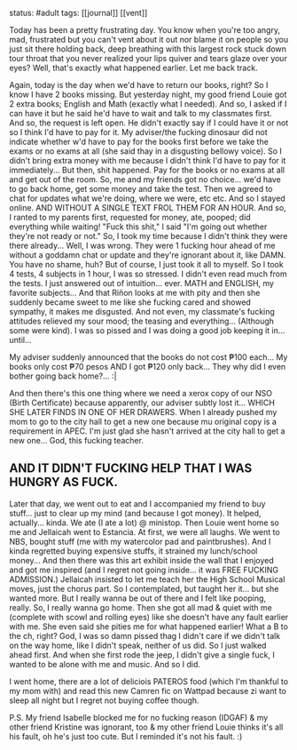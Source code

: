 status: #adult 
tags: [[journal]] [[vent]]

Today has been a pretty frustrating day. You know when you're too angry, mad, frustrated but you can't vent about it out nor blame it on people so you just sit there holding back, deep breathing with this largest rock stuck down tour throat that you never realized your lips quiver and tears glaze over your eyes? Well, that's exactly what happened earlier. Let me back track. 

Again, today is the day when we'd have to return our books, right? So I know I have 2 books missing. But yesterday night, my good friend Louie got 2 extra books; English and Math (exactly what I needed). And so, I asked if I can have it but he said he'd have to wait and talk to my classmates first. And so, the request is left open. He didn't exactly say if I could have it or not so I think I'd have to pay for it. My adviser/the fucking dinosaur did not indicate whether w'd have to pay for the books first before we take the exams or no exams at all (she said thay in a disgusting bellowy voice). So I didn't bring extra money with me because I didn't think I'd have to pay for it immediately... But then, shit happened. Pay for the books or no exams at all and get out of the room. So, me and my friends got no choice... we'd have to go back home, get some money and take the test. Then we agreed to chat for updates what we're doing, where we were, etc etc. And so I stayed online. AND WITHOUT A SINGLE TEXT FROL THEM FOR AN HOUR. And so, I ranted to my parents first, requested for money, ate, pooped; did everything while waiting! "Fuck this shit," I said "I'm going out whether they're not ready or not." So, I took my time because I didn't think they were there already... Well, I was wrong. They were 1 fucking hour ahead of me without a goddamn chat or update and they're ignorant about it, like DAMN. You have no shame, huh? But of course, I just took it all to myself. So I took 4 tests, 4 subjects in 1 hour, I was so stressed. I didn't even read much from the tests. I just answered out of intuition... ever. MATH and ENGLISH, my favorite subjects... And that Riñon looks at me with pity and then she suddenly became sweet to me like she fucking cared and showed sympathy, it makes me disgusted. And not even, my classmate's fucking attitudes relieved my sour mood; the teasing and everything... (Although some were kind). I was so pissed and I was doing a good job keeping it in... until...

My adviser suddenly announced that the books do not cost ₱100 each... My books only cost ₱70 pesos AND I got ₱120 only back... They why did I even bother going back home?... :| 

And then there's this one thing where we need a xerox copy of our NSO (Birth Certificate) because apparently, our adviser subtly lost it... WHICH SHE LATER FINDS IN ONE OF HER DRAWERS. When I already pushed my mom to go to the city hall to get a new one because mu original copy is a requirement in APEC. I'm just glad she hasn't arrived at the city hall to get a new one... God, this fucking teacher. 

## AND IT DIDN'T FUCKING HELP THAT I WAS HUNGRY AS FUCK. 

Later that day, we went out to eat and I accompanied my friend to buy stuff... just to clear up my mind (and because I got money). It helped, actually... kinda. We ate (I ate a lot) @ ministop. Then Louie went home so me and Jellaicah went to Estancia. At first, we were all laughs. We went to NBS, bought stuff (me with my watercolor pad and paintbrushes). And I kinda regretted buying expensive stuffs, it strained my lunch/school money... And then there was this art exhibit inside the wall that I enjoyed and got me inspired (and I regret not going inside... it was FREE FUCKING ADMISSION.) Jellaicah insisted to let me teach her the High School Musical moves, just the chorus part. So I contemplated, but taught her it... but she wanted more. But I really wanna be out of there and I felt like pooping, really. So, I really wanna go home. Then she got all mad &  quiet with me (complete with scowl and rolling eyes) like she doesn't have any fault earlier with me. She even said she pities me for what happened earlier! What a B to the ch, right? God, I was so damn pissed thag I didn't care if we didn't talk on the way home, like I didn't speak, neither of us did. So I just walked ahead first. And when she first rode the jeep, I didn't give a single fuck, I wanted to be alone with me and music. And so I did. 

I went home, there are a lot of deliciois PATEROS food (which I'm thankful to my mom with) and read this new Camren fic on Wattpad because zi want to sleep all night but I regret not buying coffee though. 

P.S. My friend Isabelle blocked me for no fucking reason (IDGAF) & my other friend Kristine was ignorant, too & my other friend Louie thinks it's all his fault, oh he's just too cute. But I reminded it's not his fault. :)